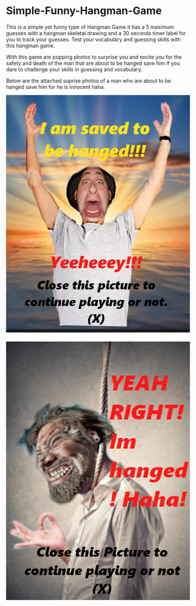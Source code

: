# Simple-Funny-Hangman-Game

This is  a simple yet funny type of Hangman Game it has a 5 maximum guesses with a hangman skeletal drawing and a 30 seconds timer label for you to track your
guesses. Test your vocabulary and guessing skills with this hangman game.

With this game are popping photos to surprise you and excite you for the safety and death of the man that are about to be hanged save him if you dare to challenge your 
skills in guessing and vocabulary.

Below are the attached suprise photos of a man who are about to be hanged save him for he is innocent haha.

![](https://github.com/m8ksGH/Simple-Funny-Hangman-Game/blob/master/hmW.png)   ![](https://github.com/m8ksGH/Simple-Funny-Hangman-Game/blob/master/hmL.png)
